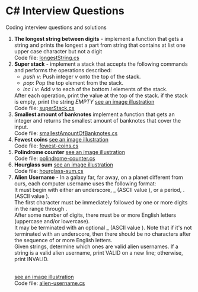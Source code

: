 # C# Interview Questions
Coding interview questions and solutions

<ol>
  <li>
    <b>The longest string between digits</b> - implement a function that gets a string and prints the longest a part from string that contains at list one upper case character but not a digit<br />
    Code file: <a href="https://github.com/shlomisderot/interview-questions/blob/master/longestString.cs">longestString.cs</a>
  </li>
  
  <li>
    <b>Super stack</b> - implement a stack that accepts the following commands and performs the operations described:<br />
    <ul>
      <li><i>push v</i>: Push integer <i>v</i> onto the top of the stack.</li>
      <li><i>pop</i>: Pop the top element from the stack.</li>
      <li><i>inc i v</i>: Add <i>v</i> to each of the bottom <i>i</i> elements of the stack.</li>
    </ul>
    After each operation, print the value at the top of the stack. if the stack is empty, print the string <i>EMPTY</i> <a href="https://github.com/shlomisderot/interview-questions/blob/master/super-stack.JPG">see an image illustration</a><br />
    Code file: <a href="https://github.com/shlomisderot/interview-questions/blob/master/superStack.cs">superStack.cs</a>
  
  </li>
  <li>
    <b>Smallest amount of banknotes</b> implement a function that gets an integer and returns the smallest amount of banknotes that cover the input.<br />
  Code file: <a href="https://github.com/shlomisderot/interview-questions/blob/master/smallestAmountOfBanknotes.cs">smallestAmountOfBanknotes.cs</a>
  </li>
  
  <li>
    <b>Fewest coins</b> <a href="https://github.com/shlomisderot/interview-questions/blob/master/fewest-coins.JPG">see an image illustration</a><br />
    Code file: <a href="https://github.com/shlomisderot/interview-questions/blob/master/FewestCoins.cs">fewest-coins.cs</a>
  </li>
  
  <li>
  <b>Polindrome counter</b> <a href="https://github.com/shlomisderot/interview-questions/blob/master/polindrome-counter.JPG">see an image illustration</a><br />
    Code file: <a href="https://github.com/shlomisderot/interview-questions/blob/master/polindrome-counter.cs">polindrome-counter.cs</a>
  </li>
  
  <li>
  <b>Hourglass sum</b> <a href="https://github.com/shlomisderot/interview-questions/blob/master/hourglass-sum.jpg">see an image illustration</a><br />
    Code file: <a href="https://github.com/shlomisderot/interview-questions/blob/master/hourglass-sum.cs">hourglass-sum.cs</a>
  </li>
  
  <li>
  <b>Alien Username</b> - In a galaxy far, far away, on a planet different from ours, each computer username uses the following format:<br />
  It must begin with either an underscore, _ (ASCII value ), or a period, . (ASCII value ).<br />
  The first character must be immediately followed by one or more digits in the range  through .<br />
  After some number of digits, there must be  or more English letters (uppercase and/or lowercase).<br />
  It may be terminated with an optional _ (ASCII value ). Note that if it's not terminated with an underscore, then there should be no characters after the sequence of  or more English letters.<br />
  Given  strings, determine which ones are valid alien usernames. If a string is a valid alien username, print VALID on a new line; otherwise, print INVALID.<br /><br />
  
  <a href="https://github.com/shlomisderot/interview-questions/blob/master/alien-username.jpg">see an image illustration</a><br />
    Code file: <a href="https://github.com/shlomisderot/interview-questions/blob/master/alien-username.cs">alien-username.cs</a>
  </li>
</ol>

